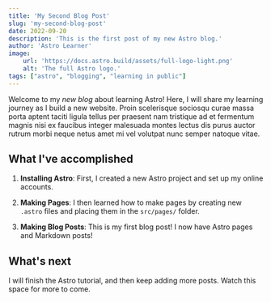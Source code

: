 ```yaml
---
title: 'My Second Blog Post'
slug: 'my-second-blog-post'
date: 2022-09-20
description: 'This is the first post of my new Astro blog.'
author: 'Astro Learner'
image:
    url: 'https://docs.astro.build/assets/full-logo-light.png'
    alt: 'The full Astro logo.'
tags: ["astro", "blogging", "learning in public"]
---
```

Welcome to my _new blog_ about learning Astro! Here, I will share my learning journey as I build a new website. Proin scelerisque sociosqu curae massa porta aptent taciti ligula tellus per praesent nam tristique ad et fermentum magnis nisi ex faucibus integer malesuada montes lectus dis purus auctor rutrum morbi neque netus amet mi vel volutpat nunc semper natoque vitae.

## What I've accomplished

1. **Installing Astro**: First, I created a new Astro project and set up my online accounts.

2. **Making Pages**: I then learned how to make pages by creating new `.astro` files and placing them in the `src/pages/` folder.

3. **Making Blog Posts**: This is my first blog post! I now have Astro pages and Markdown posts!

## What's next

I will finish the Astro tutorial, and then keep adding more posts. Watch this space for more to come.
